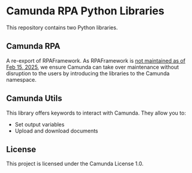 
# Camunda RPA Python Libraries

This repository contains two Python libraries.

## Camunda RPA

A re-export of RPAFramework. As RPAFramework is [not maintained as of Feb 15, 2025](https://updates.sema4.ai/release/HHWEX-embracing-python-for-automation-as-code), we ensure Camunda can take over maintenance without disruption to the users by introducing the libraries to the Camunda namespace.

## Camunda Utils

This library offers keywords to interact with Camunda. They allow you to:
 - Set output variables
 - Upload and download documents

## License

This project is licensed under the Camunda License 1.0.
